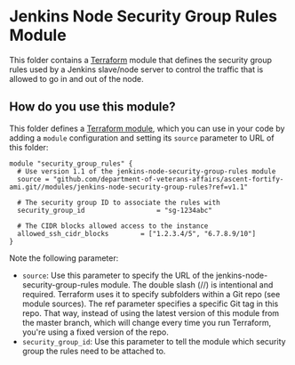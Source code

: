 # Jenkins Node Security Group Rules Module
This folder contains a [Terraform](https://www.terraform.io/) module that defines the security group rules used by a Jenkins slave/node server to control the traffic that is allowed to go in and out of the node.

## How do you use this module?
This folder defines a [Terraform module](https://www.terraform.io/docs/modules/usage.html), which you can use in your code by adding a `module` configuration and setting its `source` parameter to URL of this folder:

```
module "security_group_rules" {
  # Use version 1.1 of the jenkins-node-security-group-rules module
  source = "github.com/department-of-veterans-affairs/ascent-fortify-ami.git//modules/jenkins-node-security-group-rules?ref=v1.1"

  # The security group ID to associate the rules with
  security_group_id                  = "sg-1234abc"

  # The CIDR blocks allowed access to the instance
  allowed_ssh_cidr_blocks        = ["1.2.3.4/5", "6.7.8.9/10"]
}
```

Note the following parameter:
- `source`: Use this parameter to specify the URL of the jenkins-node-security-group-rules module. The double slash (//) is intentional and required. Terraform uses it to specify subfolders within a Git repo (see module sources). The ref parameter specifies a specific Git tag in this repo. That way, instead of using the latest version of this module from the master branch, which will change every time you run Terraform, you're using a fixed version of the repo.
- `security_group_id`: Use this parameter to tell the module which security group the rules need to be attached to.
